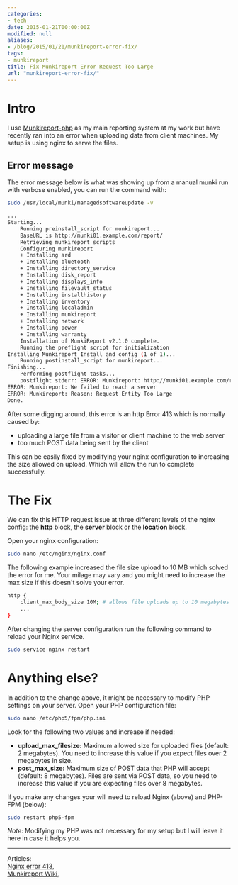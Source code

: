 ```yaml
---
categories:
- tech
date: 2015-01-21T00:00:00Z
modified: null
aliases:
- /blog/2015/01/21/munkireport-error-fix/
tags:
- munkireport
title: Fix Munkireport Error Request Too Large
url: "munkireport-error-fix/"
---
```


<!-- toc -->

# Intro
I use [Munkireport-php](https://github.com/munkireport/munkireport-php) as my main reporting system at my work but have recently ran into an error when uploading data from client machines. My setup is using nginx to serve the files.

## Error message
The error message below is what was showing up from a manual munki run with verbose enabled, you can run the command with:

```bash
sudo /usr/local/munki/managedsoftwareupdate -v
```

```bash
...
Starting...
    Running preinstall_script for munkireport...
    BaseURL is http://munki01.example.com/report/
    Retrieving munkireport scripts
    Configuring munkireport
    + Installing ard
    + Installing bluetooth
    + Installing directory_service
    + Installing disk_report
    + Installing displays_info
    + Installing filevault_status
    + Installing installhistory
    + Installing inventory
    + Installing localadmin
    + Installing munkireport
    + Installing network
    + Installing power
    + Installing warranty
    Installation of MunkiReport v2.1.0 complete.
    Running the preflight script for initialization
Installing Munkireport Install and config (1 of 1)...
    Running postinstall_script for munkireport...
Finishing...
    Performing postflight tasks...
    postflight stderr: ERROR: Munkireport: http://munki01.example.com/report/index.php?/report/check_in
ERROR: Munkireport: We failed to reach a server
ERROR: Munkireport: Reason: Request Entity Too Large
Done.
```

After some digging around, this error is an http Error 413 which is normally caused by:

* uploading a large file from a visitor or client machine to the web server
* too much POST data being sent by the client

This can be easily fixed by modifying your nginx configuration to increasing the size allowed on upload. Which will allow the run to complete successfully.

# The Fix

We can fix this HTTP request issue at three different levels of the nginx config: the **http** block, the **server** block or the **location** block.

Open your nginx configuration:

```bash
sudo nano /etc/nginx/nginx.conf
```

The following example increased the file size upload to 10 MB which solved the error for me. Your milage may vary and you might need to increase the max size if this doesn't solve your error.

```bash
http {
	client_max_body_size 10M; # allows file uploads up to 10 megabytes
	...
}
```

After changing the server configuration run the following command to reload your Nginx service.

```bash
sudo service nginx restart
```

# Anything else?
In addition to the change above, it might be necessary to modify PHP settings on your server. Open your PHP configuration file:

```bash
sudo nano /etc/php5/fpm/php.ini
```

Look for the following two values and increase if needed:

* **upload_max_filesize:** Maximum allowed size for uploaded files (default: 2 megabytes). You need to increase this value if you expect files over 2 megabytes in size.
* **post_max_size:** Maximum size of POST data that PHP will accept (default: 8 megabytes). Files are sent via POST data, so you need to increase this value if you are expecting files over 8 megabytes.

If you make any changes your will need to reload Nginx (above) and PHP-FPM (below):

```bash
sudo restart php5-fpm
```

_Note_: Modifying my PHP was not necessary for my setup but I will leave it here in case it helps you.


---

Articles:  
[Nginx error 413](http://cnedelcu.blogspot.com/2013/09/nginx-error-413-request-entity-too-large.html),  
[Munkireport Wiki](https://github.com/munkireport/munkireport-php/),  
